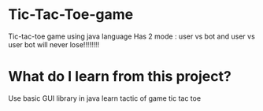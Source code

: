 # Tic-Tac-Toe-game

Tic-tac-toe game using java language
Has 2 mode : user vs bot and user vs user
bot will never lose!!!!!!!!

# What do I learn from this project?
Use basic GUI library in java
learn tactic of game tic tac toe